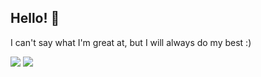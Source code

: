 ## Hello! 👋

I can't say what I'm great at, but I will always do my best :)
<div align="left">
  <img src="https://gitmystat.vercel.app/user?theme=blueberry&username=SpeedSonic0MC"/>
  <img src="https://gitmystat.vercel.app/top?theme=blueberry&username=SpeedSonic0MC&layout=bar"/>
</div>
